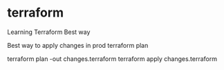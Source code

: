 # terraform
Learning Terraform Best way


Best way to apply changes in prod 
terraform plan 

terraform plan -out changes.terraform
terraform apply changes.terraform
